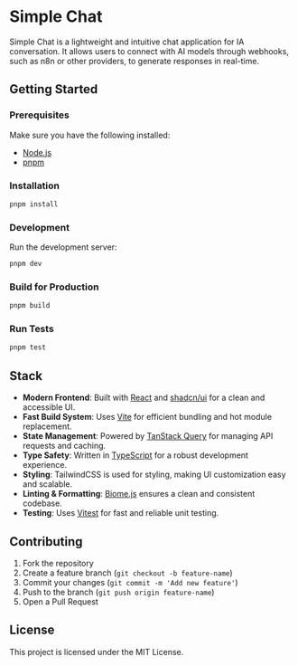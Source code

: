 # Simple Chat

Simple Chat is a lightweight and intuitive chat application for IA conversation. It allows users to connect with AI models through webhooks, such as n8n or other providers, to generate responses in real-time.

## Getting Started

### Prerequisites
Make sure you have the following installed:
- [Node.js](https://nodejs.org/)
- [pnpm](https://pnpm.io/)

### Installation
```sh
pnpm install
```

### Development
Run the development server:
```sh
pnpm dev
```

### Build for Production
```sh
pnpm build
```

### Run Tests
```sh
pnpm test
```

## Stack

- **Modern Frontend**: Built with [React](https://react.dev/) and [shadcn/ui](https://ui.shadcn.com/) for a clean and accessible UI.
- **Fast Build System**: Uses [Vite](https://vitejs.dev/) for efficient bundling and hot module replacement.
- **State Management**: Powered by [TanStack Query](https://tanstack.com/query/latest) for managing API requests and caching.
- **Type Safety**: Written in [TypeScript](https://www.typescriptlang.org/) for a robust development experience.
- **Styling**: TailwindCSS is used for styling, making UI customization easy and scalable.
- **Linting & Formatting**: [Biome.js](https://biomejs.dev/) ensures a clean and consistent codebase.
- **Testing**: Uses [Vitest](https://vitest.dev/) for fast and reliable unit testing.


## Contributing
1. Fork the repository
2. Create a feature branch (`git checkout -b feature-name`)
3. Commit your changes (`git commit -m 'Add new feature'`)
4. Push to the branch (`git push origin feature-name`)
5. Open a Pull Request

## License
This project is licensed under the MIT License.
